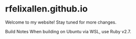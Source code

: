 rfelixallen.github.io
=====================
Welcome to my website! Stay tuned for more changes.

Build Notes
When building on Ubuntu via WSL, use Ruby v2.7.
